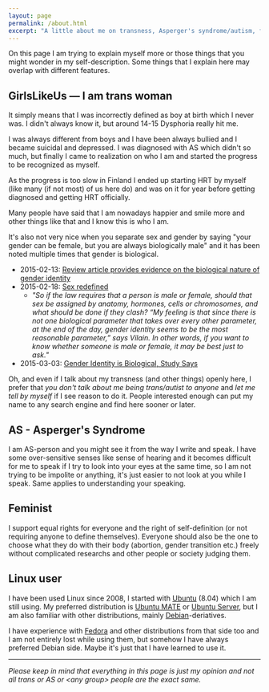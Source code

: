 ```yaml
---
layout: page
permalink: /about.html
excerpt: "A little about me on transness, Asperger's syndrome/autism, feminism & using Linux."
---
```


On this page I am trying to explain myself more or those things that you
might wonder in my self-description. Some things that I explain here may
overlap with different features.

## GirlsLikeUs — I am trans woman

It simply means that I was incorrectly defined as boy at birth which I
never was. I didn't always know it, but around 14-15 Dysphoria really hit
me.

I was always different from boys and I have been always bullied and I
became suicidal and depressed. I was diagnosed with AS which didn't so
much, but finally I came to realization on who I am and started the
progress to be recognized as myself.

As the progress is too slow in Finland I ended up starting HRT by myself
(like many (if not most) of us here do) and was on it for year before
getting diagnosed and getting HRT officially.

Many people have said that I am nowadays happier and smile more and other
things like that and I know this is who I am.

It's also not very nice when you separate sex and gender by saying "your
gender can be female, but you are always biologically male" and it has
been noted multiple times that gender is biological.

* 2015-02-13: [Review article provides evidence on the biological nature
  of gender identity](http://medicalxpress.com/news/2015-02-article-evidence-biological-nature-gender.html)
* 2015-02-18: [Sex redefined](http://www.nature.com/news/sex-redefined-1.16943?WT.mc_id=FBK_NatureNews)
    * *"So if the law requires that a person is male or female, should
      that sex be assigned by anatomy, hormones, cells or chromosomes, and
      what should be done if they clash? “My feeling is that since there
      is not one biological parameter that takes over every other
      parameter, at the end of the day, gender identity seems to be the
      most reasonable parameter,” says Vilain. In other words, if you want
      to know whether someone is male or female, it may be best just to
      ask."*
* 2015-03-03: [Gender Identity is Biological, Study Says](https://gma.yahoo.com/gender-identity-biological-study-says-090824140--abc-news-health.html)

<!--
* https://archive.today/tbCsx
* https://archive.today/UBxOV
* https://archive.today/qb7d5
-->

Oh, and even if I talk about my transness (and other things) openly here,
I prefer that *you don't talk about me being trans/autist to anyone* and
*let me tell by myself* if I see reason to do it. People interested enough
can put my name to any search engine and find here sooner or later.

## AS - Asperger's Syndrome

I am AS-person and you might see it from the way I write and speak. I have
some over-sensitive senses like sense of hearing and it becomes difficult
for me to speak if I try to look into your eyes at the same time, so I am
not trying to be impolite or anything, it's just easier to not look at you
while I speak. Same applies to understanding your speaking.

## Feminist

I support equal rights for everyone and the right of self-definition (or
not requiring anyone to define themselves). Everyone should also be the one
to choose what they do with their body (abortion, gender transition etc.)
freely without complicated researchs and other people or society judging
them.

## Linux user

I have been used Linux since 2008, I started with [Ubuntu] \(8.04) which I am
still using. My preferred distribution is [Ubuntu MATE] or
[Ubuntu Server], but I am also familiar with other distributions, mainly
[Debian]-deriatives. 

I have experience with [Fedora] and other distributions from that side too
and I am not entirely lost while using them, but somehow I have always
preferred Debian side. Maybe it's just that I have learned to use it.

[Ubuntu]:http://www.ubuntu.com/desktop
[Ubuntu MATE]:https://ubuntu-mate.org/
[Ubuntu Server]:http://www.ubuntu.com/server
[Debian]:https://www.debian.org/
[Fedora]:https://getfedora.org

* * * * *

*Please keep in mind that everything in this page is just my opinion and
not all trans or AS or \<any group\> people are the exact same.*
